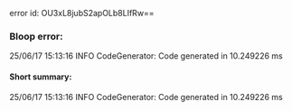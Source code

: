 error id: OU3xL8jubS2apOLb8LIfRw==
### Bloop error:

25/06/17 15:13:16 INFO CodeGenerator: Code generated in 10.249226 ms
#### Short summary: 

25/06/17 15:13:16 INFO CodeGenerator: Code generated in 10.249226 ms